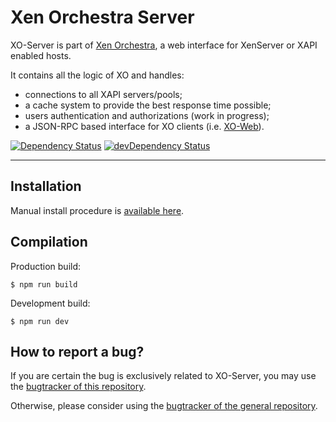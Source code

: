 # Xen Orchestra Server

XO-Server is part of [Xen Orchestra](https://github.com/vatesfr/xo), a web interface for XenServer or XAPI enabled hosts.

It contains all the logic of XO and handles:

- connections to all XAPI servers/pools;
- a cache system to provide the best response time possible;
- users authentication and authorizations (work in progress);
- a JSON-RPC based interface for XO clients (i.e. [XO-Web](https://github.com/vatesfr/xo-web)).

[![Dependency Status](https://david-dm.org/vatesfr/xo-server.svg?theme=shields.io)](https://david-dm.org/vatesfr/xo-server)
[![devDependency Status](https://david-dm.org/vatesfr/xo-server/dev-status.svg?theme=shields.io)](https://david-dm.org/vatesfr/xo-server#info=devDependencies)

___

## Installation

Manual install procedure is [available here](https://github.com/vatesfr/xo/blob/master/doc/installation/README.md#installation).

## Compilation

Production build:

```
$ npm run build
```

Development build:

```
$ npm run dev
```

## How to report a bug?

If you are certain the bug is exclusively related to XO-Server, you may use the [bugtracker of this repository](https://github.com/vatesfr/xo-server/issues).

Otherwise, please consider using the [bugtracker of the general repository](https://github.com/vatesfr/xo/issues).

